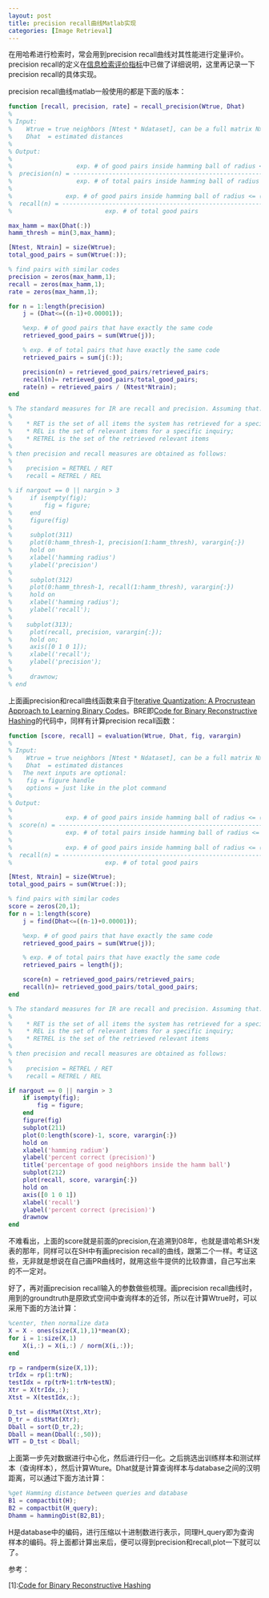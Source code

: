 ```yaml
---
layout: post
title: precision recall曲线Matlab实现
categories: [Image Retrieval]
---
```


在用哈希进行检索时，常会用到precision recall曲线对其性能进行定量评价。precision recall的定义在[信息检索评价指标](http://yuanyong.org/blog/evaluation-of-information-retrieval.html)中已做了详细说明，这里再记录一下precision recall的具体实现。

precision recall曲线matlab一般使用的都是下面的版本：

```matlab
function [recall, precision, rate] = recall_precision(Wtrue, Dhat)
%
% Input:
%    Wtrue = true neighbors [Ntest * Ndataset], can be a full matrix NxN
%    Dhat  = estimated distances
%
% Output:
%
%                  exp. # of good pairs inside hamming ball of radius <= (n-1)
%  precision(n) = --------------------------------------------------------------
%                  exp. # of total pairs inside hamming ball of radius <= (n-1)
%
%               exp. # of good pairs inside hamming ball of radius <= (n-1)
%  recall(n) = --------------------------------------------------------------
%                          exp. # of total good pairs

max_hamm = max(Dhat(:))
hamm_thresh = min(3,max_hamm);

[Ntest, Ntrain] = size(Wtrue);
total_good_pairs = sum(Wtrue(:));

% find pairs with similar codes
precision = zeros(max_hamm,1);
recall = zeros(max_hamm,1);
rate = zeros(max_hamm,1);

for n = 1:length(precision)
    j = (Dhat<=((n-1)+0.00001));

    %exp. # of good pairs that have exactly the same code
    retrieved_good_pairs = sum(Wtrue(j));

    % exp. # of total pairs that have exactly the same code
    retrieved_pairs = sum(j(:));

    precision(n) = retrieved_good_pairs/retrieved_pairs;
    recall(n)= retrieved_good_pairs/total_good_pairs;
    rate(n) = retrieved_pairs / (Ntest*Ntrain);
end

% The standard measures for IR are recall and precision. Assuming that:
%
%    * RET is the set of all items the system has retrieved for a specific inquiry;
%    * REL is the set of relevant items for a specific inquiry;
%    * RETREL is the set of the retrieved relevant items
%
% then precision and recall measures are obtained as follows:
%
%    precision = RETREL / RET
%    recall = RETREL / REL

% if nargout == 0 || nargin > 3
%     if isempty(fig);
%         fig = figure;
%     end
%     figure(fig)
%
%     subplot(311)
%     plot(0:hamm_thresh-1, precision(1:hamm_thresh), varargin{:})
%     hold on
%     xlabel('hamming radius')
%     ylabel('precision')
%
%     subplot(312)
%     plot(0:hamm_thresh-1, recall(1:hamm_thresh), varargin{:})
%     hold on
%     xlabel('hamming radius');
%     ylabel('recall');
%
%    subplot(313);
%     plot(recall, precision, varargin{:});
%     hold on;
%     axis([0 1 0 1]);
%     xlabel('recall');
%     ylabel('precision');
%
%     drawnow;
% end
```

上面画precision和recall曲线函数来自于[Iterative Quantization: A Procrustean Approach to Learning Binary Codes](http://www.unc.edu/~yunchao/itq.htm)。BRE即[Code for Binary Reconstructive Hashing](http://www.cse.ohio-state.edu/~kulis/pubschron.htm)的代码中，同样有计算precision recall函数：

```matlab
function [score, recall] = evaluation(Wtrue, Dhat, fig, varargin)
%
% Input:
%    Wtrue = true neighbors [Ntest * Ndataset], can be a full matrix NxN
%    Dhat  = estimated distances
%   The next inputs are optional:
%    fig = figure handle
%    options = just like in the plot command
%
% Output:
%
%               exp. # of good pairs inside hamming ball of radius <= (n-1)
%  score(n) = --------------------------------------------------------------
%               exp. # of total pairs inside hamming ball of radius <= (n-1)
%
%               exp. # of good pairs inside hamming ball of radius <= (n-1)
%  recall(n) = --------------------------------------------------------------
%                          exp. # of total good pairs

[Ntest, Ntrain] = size(Wtrue);
total_good_pairs = sum(Wtrue(:));

% find pairs with similar codes
score = zeros(20,1);
for n = 1:length(score)
    j = find(Dhat<=((n-1)+0.00001));

    %exp. # of good pairs that have exactly the same code
    retrieved_good_pairs = sum(Wtrue(j));

    % exp. # of total pairs that have exactly the same code
    retrieved_pairs = length(j);

    score(n) = retrieved_good_pairs/retrieved_pairs;
    recall(n)= retrieved_good_pairs/total_good_pairs;
end

% The standard measures for IR are recall and precision. Assuming that:
%
%    * RET is the set of all items the system has retrieved for a specific inquiry;
%    * REL is the set of relevant items for a specific inquiry;
%    * RETREL is the set of the retrieved relevant items
%
% then precision and recall measures are obtained as follows:
%
%    precision = RETREL / RET
%    recall = RETREL / REL

if nargout == 0 || nargin > 3
    if isempty(fig);
        fig = figure;
    end
    figure(fig)
    subplot(211)
    plot(0:length(score)-1, score, varargin{:})
    hold on
    xlabel('hamming radium')
    ylabel('percent correct (precision)')
    title('percentage of good neighbors inside the hamm ball')
    subplot(212)
    plot(recall, score, varargin{:})
    hold on
    axis([0 1 0 1])
    xlabel('recall')
    ylabel('percent correct (precision)')
    drawnow
end
```

不难看出，上面的score就是前面的precision,在追溯到08年，也就是谱哈希SH发表的那年，同样可以在SH中有画precision recall的曲线，跟第二个一样。考证这些，无非就是想说在自己画PR曲线时，就用这些牛提供的比较靠谱，自己写出来的不一定对。

好了，再对画precision recall输入的参数做些梳理。画precision recall曲线时，用到的groundtruth是原欧式空间中查询样本的近邻，所以在计算Wtrue时，可以采用下面的方法计算：

```matlab
%center, then normalize data
X = X - ones(size(X,1),1)*mean(X);
for i = 1:size(X,1)
    X(i,:) = X(i,:) / norm(X(i,:));
end

rp = randperm(size(X,1));
trIdx = rp(1:trN);
testIdx = rp(trN+1:trN+testN);
Xtr = X(trIdx,:);
Xtst = X(testIdx,:);

D_tst = distMat(Xtst,Xtr);
D_tr = distMat(Xtr);
Dball = sort(D_tr,2);
Dball = mean(Dball(:,50));
WTT = D_tst < Dball;
```

上面第一步先对数据进行中心化，然后进行归一化。之后挑选出训练样本和测试样本（查询样本），然后计算Wture。Dhat就是计算查询样本与database之间的汉明距离，可以通过下面方法计算：

```matlab
%get Hamming distance between queries and database
B1 = compactbit(H);
B2 = compactbit(H_query);
Dhamm = hammingDist(B2,B1);
```

H是database中的编码，进行压缩以十进制数进行表示，同理H_query即为查询样本的编码。将上面都计算出来后，便可以得到precision和recall,plot一下就可以了。

参考：

[1]:[Code for Binary Reconstructive Hashing](http://www.cse.ohio-state.edu/~kulis/pubschron.htm)

